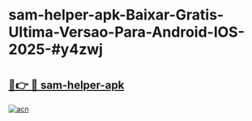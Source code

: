 # sam-helper-apk-Baixar-Gratis-Ultima-Versao-Para-Android-IOS-2025-#y4zwj

# <h2><a href="https://ainizakaria.my?title=sam-helper-apk&ref=22M">🔗👉 🔴 sam-helper-apk</a></h2>

[![acn](https://github.com/user-attachments/assets/0f9c940e-d8b0-45ae-aac7-cd30a18b3e1c)](https://ainizakaria.my?title=sam-helper-apk&ref=22M)

